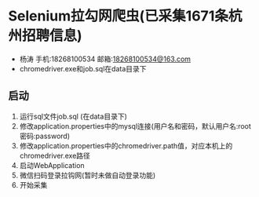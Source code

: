 # Selenium拉勾网爬虫(已采集1671条杭州招聘信息)

- 杨涛 手机:18268100534  邮箱:18268100534@163.com
- chromedriver.exe和job.sql在data目录下

## 启动

1. 运行sql文件job.sql (在data目录下)
2. 修改application.properties中的mysql连接(用户名和密码，默认用户名:root 密码:password)
3. 修改application.properties中的chromedriver.path值，对应本机上的chromedriver.exe路径
4. 启动WebApplication
5. 微信扫码登录拉钩网(暂时未做自动登录功能)
6. 开始采集
